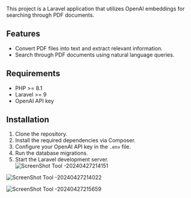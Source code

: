 This project is a Laravel application that utilizes OpenAI embeddings for searching through PDF documents.

## Features
- Convert PDF files into text and extract relevant information.
- Search through PDF documents using natural language queries.

## Requirements
- PHP >= 8.1
- Laravel >= 9
- OpenAI API key

## Installation

1. Clone the repository.
2. Install the required dependencies via Composer.
3. Configure your OpenAI API key in the `.env` file.
4. Run the database migrations.
5. Start the Laravel development server.
![ScreenShot Tool -20240427214151](https://github.com/nidadev/home-assign/assets/53574300/c6b3b634-b907-400b-9a47-acdbc06e62eb)

![ScreenShot Tool -20240427214022](https://github.com/nidadev/home-assign/assets/53574300/d26e97b1-98d9-432a-a311-6a4e046781a3)



![ScreenShot Tool -20240427215659](https://github.com/nidadev/home-assign/assets/53574300/bf89d63d-f475-4165-a57b-1a6087c70083)


